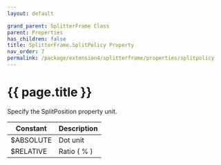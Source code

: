 ```yaml
---
layout: default

grand_parent: SplitterFrame Class
parent: Properties
has_children: false
title: SplitterFrame.SplitPolicy Property
nav_order: 7
permalink: /package/extension4/splitterframe/properties/splitpolicy
---
```

# {{ page.title }}

Specify the SplitPosition property unit.

| Constant  | Description |
|-----------|-------------|
| $ABSOLUTE | Dot unit    |
| $RELATIVE | Ratio ( % ) | 